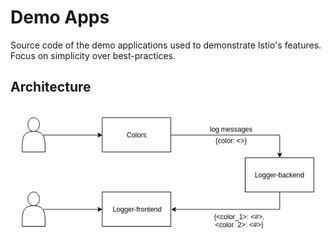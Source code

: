 # Demo Apps
Source code of the demo applications used to demonstrate Istio's features. Focus on simplicity over best-practices.

## Architecture
![](./img/istio-colors.png)
